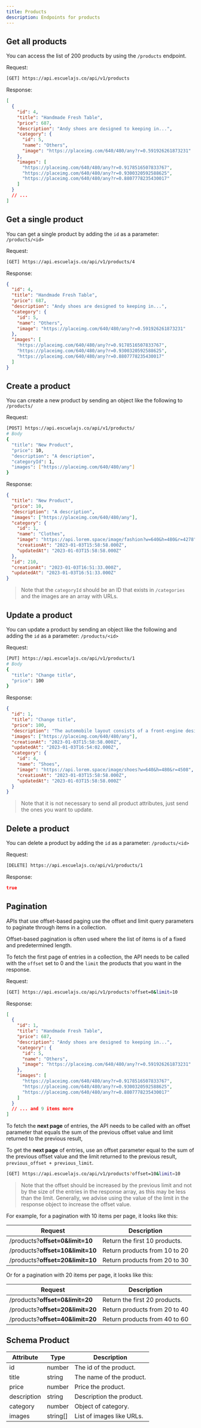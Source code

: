 ```yaml
---
title: Products
description: Endpoints for products
---
```


## Get all products

You can access the list of 200 products by using the `/products` endpoint.

Request:

```sh
[GET] https://api.escuelajs.co/api/v1/products
```

Response:

```json
[
  {
    "id": 4,
    "title": "Handmade Fresh Table",
    "price": 687,
    "description": "Andy shoes are designed to keeping in...",
    "category": {
      "id": 5,
      "name": "Others",
      "image": "https://placeimg.com/640/480/any?r=0.591926261873231"
    },
    "images": [
      "https://placeimg.com/640/480/any?r=0.9178516507833767",
      "https://placeimg.com/640/480/any?r=0.9300320592588625",
      "https://placeimg.com/640/480/any?r=0.8807778235430017"
    ]
  }
  // ...
]
```

## Get a single product

You can get a single product by adding the `id` as a parameter: `/products/<id>`

Request:

```sh
[GET] https://api.escuelajs.co/api/v1/products/4
```

Response:

```json
{
  "id": 4,
  "title": "Handmade Fresh Table",
  "price": 687,
  "description": "Andy shoes are designed to keeping in...",
  "category": {
    "id": 5,
    "name": "Others",
    "image": "https://placeimg.com/640/480/any?r=0.591926261873231"
  },
  "images": [
    "https://placeimg.com/640/480/any?r=0.9178516507833767",
    "https://placeimg.com/640/480/any?r=0.9300320592588625",
    "https://placeimg.com/640/480/any?r=0.8807778235430017"
  ]
}
```

## Create a product

You can create a new product by sending an object like the following to `/products/`

Request:

```sh
[POST] https://api.escuelajs.co/api/v1/products/
# Body
{
  "title": "New Product",
  "price": 10,
  "description": "A description",
  "categoryId": 1,
  "images": ["https://placeimg.com/640/480/any"]
}
```

Response:

```json
{
  "title": "New Product",
  "price": 10,
  "description": "A description",
  "images": ["https://placeimg.com/640/480/any"],
  "category": {
    "id": 1,
    "name": "Clothes",
    "image": "https://api.lorem.space/image/fashion?w=640&h=480&r=4278",
    "creationAt": "2023-01-03T15:58:58.000Z",
    "updatedAt": "2023-01-03T15:58:58.000Z"
  },
  "id": 210,
  "creationAt": "2023-01-03T16:51:33.000Z",
  "updatedAt": "2023-01-03T16:51:33.000Z"
}
```

> Note that the `categoryId` should be an ID that exists in `/categories` and the images are an array with URLs.

## Update a product

You can update a product by sending an object like the following and adding the `id` as a parameter: `/products/<id>`

Request:

```sh
[PUT] https://api.escuelajs.co/api/v1/products/1
# Body
{
  "title": "Change title",
  "price": 100
}
```

Response:

```json
{
  "id": 1,
  "title": "Change title",
  "price": 100,
  "description": "The automobile layout consists of a front-engine design, with transaxle-type transmissions mounted at the rear of the engine and four wheel drive",
  "images": ["https://placeimg.com/640/480/any"],
  "creationAt": "2023-01-03T15:58:58.000Z",
  "updatedAt": "2023-01-03T16:54:02.000Z",
  "category": {
    "id": 4,
    "name": "Shoes",
    "image": "https://api.lorem.space/image/shoes?w=640&h=480&r=4508",
    "creationAt": "2023-01-03T15:58:58.000Z",
    "updatedAt": "2023-01-03T15:58:58.000Z"
  }
}
```

> Note that it is not necessary to send all product attributes, just send the ones you want to update.

## Delete a product

You can delete a product by adding the `id` as a parameter: `/products/<id>`

Request:

```sh
[DELETE] https://api.escuelajs.co/api/v1/products/1
```

Response:

```json
true
```

## Pagination

APIs that use offset-based paging use the offset and limit query parameters to paginate through items in a collection.

Offset-based pagination is often used where the list of items is of a fixed and predetermined length.

To fetch the first page of entries in a collection, the API needs to be called with the `offset` set to 0 and the `limit` the products that you want in the response.

Request:

```sh
[GET] https://api.escuelajs.co/api/v1/products?offset=0&limit=10
```

Response:

```json
[
  {
    "id": 1,
    "title": "Handmade Fresh Table",
    "price": 687,
    "description": "Andy shoes are designed to keeping in...",
    "category": {
      "id": 5,
      "name": "Others",
      "image": "https://placeimg.com/640/480/any?r=0.591926261873231"
    },
    "images": [
      "https://placeimg.com/640/480/any?r=0.9178516507833767",
      "https://placeimg.com/640/480/any?r=0.9300320592588625",
      "https://placeimg.com/640/480/any?r=0.8807778235430017"
    ]
  }
  // ... and 9 items more
]
```

To fetch the **next page** of entries, the API needs to be called with an offset parameter that equals the sum of the previous offset value and limit returned to the previous result,

To get the **next page** of entries, use an offset parameter equal to the sum of the previous offset value and the limit returned to the previous result, `previous_offset + previous_limit`.

```sh
[GET] https://api.escuelajs.co/api/v1/products?offset=10&limit=10
```

> Note that the offset should be increased by the previous limit and not by the size of the entries in the response array, as this may be less than the limit. Generally, we advise using the value of the limit in the response object to increase the offset value.

For example, for a pagination with 10 items per page, it looks like this:

<!-- ```bash
[GET] http://api.escuelajs.co/api/v1/products?offset=0&limit=10
[GET] http://api.escuelajs.co/api/v1/products?offset=10&limit=10
[GET] http://api.escuelajs.co/api/v1/products?offset=20&limit=10
``` -->

| Request                          | Description                   |
| -------------------------------- | ----------------------------- |
| /products?**offset=0&limit=10**  | Return the first 10 products. |
| /products?**offset=10&limit=10** | Return products from 10 to 20 |
| /products?**offset=20&limit=10** | Return products from 20 to 30 |

Or for a pagination with 20 items per page, it looks like this:

| Request                          | Description                   |
| -------------------------------- | ----------------------------- |
| /products?**offset=0&limit=20**  | Return the first 20 products. |
| /products?**offset=20&limit=20** | Return products from 20 to 40 |
| /products?**offset=40&limit=20** | Return products from 40 to 60 |

## Schema Product

| Attribute   | Type     | Description               |
| ----------- | -------- | ------------------------- |
| id          | number   | The id of the product.    |
| title       | string   | The name of the product.  |
| price       | number   | Price the product.        |
| description | string   | Description the product.  |
| category    | number   | Object of category.       |
| images      | string[] | List of images like URLs. |
